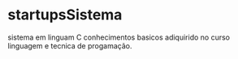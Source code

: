 # startupsSistema
sistema em linguam C conhecimentos basicos adiquirido no curso linguagem e tecnica de progamação.
